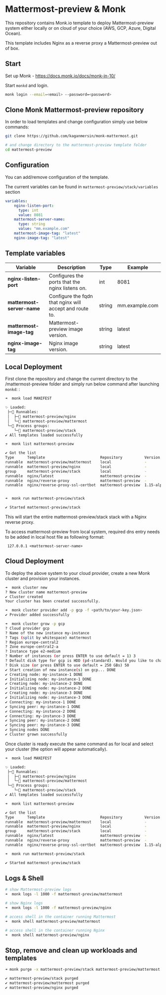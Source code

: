 # Mattermost-preview  & Monk

This repository contains Monk.io template to deploy Mattermost-preview system either locally or on cloud of your choice (AWS, GCP, Azure, Digital Ocean).

This template includes Nginx as a reverse proxy a Mattermost-preview out of box.

## Start

Set up Monk - https://docs.monk.io/docs/monk-in-10/

Start `monkd` and login.

```bash
monk login --email=<email> --password=<password>
```

## Clone Monk Mattermost-preview repository

In order to load templates and change configuration simply use below commands: 
```bash
git clone https://github.com/kaganmersin/monk-mattermost.git

# and change directory to the mattermost-preview template folder
cd mattermost-preview
```


## Configuration

You can add/remove configuration of the template.

The current variables can be found in `mattermost-preview/stack/variables` section

```yaml
variables:
    nginx-listen-port:
      type: int
      value: 8081
    mattermost-server-name:
      type: string
      value: "mm.example.com"
    mattermost-image-tag: "latest"
    nginx-image-tag: "latest"
```

##  Template variables

| Variable | Description | Type | Example |
|----------|-------------|------|---------|
| **nginx-listen-port** | Configures the ports that the nginx listens on. | int | 8081 |
| **mattermost-server-name** | Configure the fqdn that nginx will accept and route to. | string | mm.example.com |
| **mattermost-image-tag** | Mattermost-preview image version. | string | latest |
| **nginx-image-tag** | Nginx image version. | string | latest |



## Local Deployment

First clone the repository and change the current directory to the /mattermost-preview folder and simply run below command after launching `monkd`:
:

```bash
➜  monk load MANIFEST

✨ Loaded:
 ├─🔩 Runnables:
 │  ├─🧩 mattermost-preview/nginx
 │  └─🧩 mattermost-preview/mattermost
 └─🔗 Process groups:
    └─🧩 mattermost-preview/stack
✔ All templates loaded successfully

➜  monk list mattermost-preview

✔ Got the list
Type      Template                         Repository          Version      Tags
runnable  mattermost-preview/mattermost    local               -            -
runnable  mattermost-preview/nginx         local               -            -
group     mattermost-preview/stack         local               -            -
runnable  nginx/latest                     mattermost-preview  -            -
runnable  nginx/reverse-proxy              mattermost-preview  -            -
runnable  nginx/reverse-proxy-ssl-certbot  mattermost-preview  1.15-alpine  nginx, reverse proxy, ssl, certbot


➜  monk run mattermost-preview/stack

✔ Started mattermost-preview/stack
```

This will start the entire mattermost-preview/stack stack with a Nginx reverse proxy. 

To access mattermost-preview from local system, required  dns entry needs to be added in local host file as following format: 

```
 127.0.0.1 <mattermost-server-name>
  ```

## Cloud Deployment

To deploy the above system to your cloud provider, create a new Monk cluster and provision your instances.

```bash
➜  monk cluster new
? New cluster name mattermost-preview
✔ Cluster created
Your cluster has been created successfully.

➜  monk cluster provider add -p gcp -f <path/to/your-key.json>
✔ Provider added successfully

➜  monk cluster grow -p gcp
? Cloud provider gcp
? Name of the new instance my-instance
? Tags (split by whitespace) mattermost
? Region europe-central2
? Zone europe-central2-a
? Instance type e2-medium
? Number of instances (or press ENTER to use default = 1) 3
? Default disk type for gcp is HDD (pd-standard). Would you like to change it? No
? Disk size (or press ENTER to use default = 250 GBs) 50
✔ Start creation of new instance(s) on gcp... DONE
✔ Creating node: my-instance-1 DONE
✔ Initializing node: my-instance-1 DONE
✔ Creating node: my-instance-2 DONE
✔ Initializing node: my-instance-2 DONE
✔ Creating node: my-instance-3 DONE
✔ Initializing node: my-instance-3 DONE
✔ Connecting: my-instance-1 DONE
✔ Syncing peer: my-instance-1 DONE
✔ Connecting: my-instance-2 DONE
✔ Connecting: my-instance-3 DONE
✔ Syncing peer: my-instance-2 DONE
✔ Syncing peer: my-instance-3 DONE
✔ Syncing nodes DONE
✔ Cluster grown successfully
```

Once cluster is ready execute the same command as for local and select your cluster (the option will appear automatically).

```bash
➜  monk load MANIFEST

✨ Loaded:
 ├─🔩 Runnables:
 │  ├─🧩 mattermost-preview/nginx
 │  └─🧩 mattermost-preview/mattermost
 └─🔗 Process groups:
    └─🧩 mattermost-preview/stack
✔ All templates loaded successfully

➜  monk list mattermost-preview

✔ Got the list
Type      Template                         Repository          Version      Tags
runnable  mattermost-preview/mattermost    local               -            -
runnable  mattermost-preview/nginx         local               -            -
group     mattermost-preview/stack         local               -            -
runnable  nginx/latest                     mattermost-preview  -            -
runnable  nginx/reverse-proxy              mattermost-preview  -            -
runnable  nginx/reverse-proxy-ssl-certbot  mattermost-preview  1.15-alpine  nginx, reverse proxy, ssl, certbot

➜  monk run mattermost-preview/stack

✔ Started mattermost-preview/stack
```
## Logs & Shell

```bash
# show Mattermost-preview logs
➜  monk logs -l 1000 -f mattermost-preview/mattermost

# show Nginx logs
➜  monk logs -l 1000 -f mattermost-preview/nginx

# access shell in the container running Mattermost
➜  monk shell mattermost-preview/mattermost

# access shell in the container running Nginx
➜  monk shell mattermost-preview/nginx
```

## Stop, remove and clean up workloads and templates

```bash
➜ monk purge -x mattermost-preview/stack mattermost-preview/mattermost mattermost-preview/nginx

✔ mattermost-preview/stack purged
✔ mattermost-preview/mattermost purged
✔ mattermost-preview/nginx purged
```